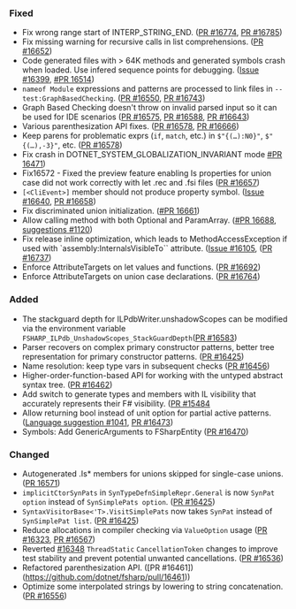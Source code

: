 ### Fixed

* Fix wrong range start of INTERP_STRING_END. ([PR #16774](https://github.com/dotnet/fsharp/pull/16774), [PR #16785](https://github.com/dotnet/fsharp/pull/16785))
* Fix missing warning for recursive calls in list comprehensions. ([PR #16652](https://github.com/dotnet/fsharp/pull/16652))
* Code generated files with > 64K methods and generated symbols crash when loaded. Use infered sequence points for debugging. ([Issue #16399](https://github.com/dotnet/fsharp/issues/16399), [#PR 16514](https://github.com/dotnet/fsharp/pull/16514))
* `nameof Module` expressions and patterns are processed to link files in `--test:GraphBasedChecking`. ([PR #16550](https://github.com/dotnet/fsharp/pull/16550), [PR #16743](https://github.com/dotnet/fsharp/pull/16743))
* Graph Based Checking doesn't throw on invalid parsed input so it can be used for IDE scenarios ([PR #16575](https://github.com/dotnet/fsharp/pull/16575), [PR #16588](https://github.com/dotnet/fsharp/pull/16588), [PR #16643](https://github.com/dotnet/fsharp/pull/16643))
* Various parenthesization API fixes. ([PR #16578](https://github.com/dotnet/fsharp/pull/16578), [PR #16666](https://github.com/dotnet/fsharp/pull/16666))
* Keep parens for problematic exprs (`if`, `match`, etc.) in `$"{(…):N0}"`, `$"{(…),-3}"`, etc. ([PR #16578](https://github.com/dotnet/fsharp/pull/16578))
* Fix crash in DOTNET_SYSTEM_GLOBALIZATION_INVARIANT mode [#PR 16471](https://github.com/dotnet/fsharp/pull/16471))
* Fix16572 - Fixed the preview feature enabling Is properties for union case did not work correctly with let .rec and .fsi files ([PR #16657](https://github.com/dotnet/fsharp/pull/16657))
* `[<CliEvent>]` member should not produce property symbol. ([Issue #16640](https://github.com/dotnet/fsharp/issues/16640), [PR #16658](https://github.com/dotnet/fsharp/pull/16658))
* Fix discriminated union initialization. ([#PR 16661](https://github.com/dotnet/fsharp/pull/16661))
* Allow calling method with both Optional and ParamArray. ([#PR 16688](https://github.com/dotnet/fsharp/pull/16688), [suggestions #1120](https://github.com/fsharp/fslang-suggestions/issues/1120))
* Fix release inline optimization, which leads to MethodAccessException if used with `assembly:InternalsVisibleTo`` attribute. ([Issue #16105](https://github.com/dotnet/fsharp/issues/16105), ([PR #16737](https://github.com/dotnet/fsharp/pull/16737))
* Enforce AttributeTargets on let values and functions. ([PR #16692](https://github.com/dotnet/fsharp/pull/16692))
* Enforce AttributeTargets on union case declarations. ([PR #16764](https://github.com/dotnet/fsharp/pull/16764))

### Added

* The stackguard depth for ILPdbWriter.unshadowScopes can be modified via the environment variable `FSHARP_ILPdb_UnshadowScopes_StackGuardDepth`([PR #16583](https://github.com/dotnet/fsharp/pull/16583))
* Parser recovers on complex primary constructor patterns, better tree representation for primary constructor patterns. ([PR #16425](https://github.com/dotnet/fsharp/pull/16425))
* Name resolution: keep type vars in subsequent checks ([PR #16456](https://github.com/dotnet/fsharp/pull/16456))
* Higher-order-function-based API for working with the untyped abstract syntax tree. ([PR #16462](https://github.com/dotnet/fsharp/pull/16462))
* Add switch to generate types and members with  IL visibility that accurately represents their F# visibility. ([PR #15484](https://github.com/dotnet/fsharp/pull/15484)
* Allow returning bool instead of unit option for partial active patterns. ([Language suggestion #1041](https://github.com/fsharp/fslang-suggestions/issues/1041), [PR #16473](https://github.com/dotnet/fsharp/pull/16473))
* Symbols: Add GenericArguments to FSharpEntity ([PR #16470](https://github.com/dotnet/fsharp/pull/16470))

### Changed

* Autogenerated .Is* members for unions skipped for single-case unions. ([PR 16571](https://github.com/dotnet/fsharp/pull/16571))
* `implicitCtorSynPats` in `SynTypeDefnSimpleRepr.General` is now `SynPat option` instead of `SynSimplePats option`. ([PR #16425](https://github.com/dotnet/fsharp/pull/16425))
* `SyntaxVisitorBase<'T>.VisitSimplePats` now takes `SynPat` instead of `SynSimplePat list`. ([PR #16425](https://github.com/dotnet/fsharp/pull/16425))
* Reduce allocations in compiler checking via `ValueOption` usage ([PR #16323](https://github.com/dotnet/fsharp/pull/16323), [PR #16567](https://github.com/dotnet/fsharp/pull/16567))
* Reverted [#16348](https://github.com/dotnet/fsharp/pull/16348) `ThreadStatic` `CancellationToken` changes to improve test stability and prevent potential unwanted cancellations. ([PR #16536](https://github.com/dotnet/fsharp/pull/16536))
* Refactored parenthesization API. ([PR #16461])(https://github.com/dotnet/fsharp/pull/16461))
* Optimize some interpolated strings by lowering to string concatenation. ([PR #16556](https://github.com/dotnet/fsharp/pull/16556))
